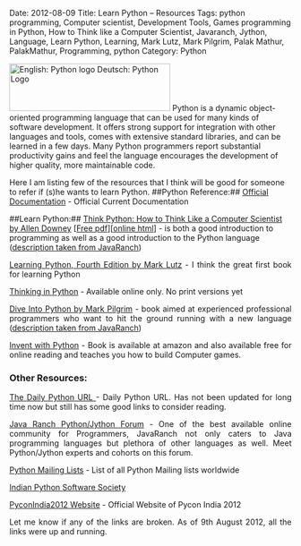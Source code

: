 ﻿Date: 2012-08-09
Title: Learn Python – Resources
Tags: python programming, Computer scientist, Development Tools, Games programming in Python, How to Think like a Computer Scientist, Javaranch, Jython, Language, Learn Python, Learning, Mark Lutz, Mark Pilgrim, Palak Mathur, PalakMathur, Programming, python
Category: Python


<a class="alignleft zemanta-img" href="http://commons.wikipedia.org/wiki/File:Python_logo.svg" target="_blank"><img class="zemanta-img-inserted zemanta-img-configured" title="English: Python logo Deutsch: Python Logo" src="http://upload.wikimedia.org/wikipedia/commons/0/06/Python_logo.svg" alt="English: Python logo Deutsch: Python Logo" width="287" height="85" /></a>
Python is a dynamic object-oriented programming language that can be used for many kinds of software development. It offers strong support for integration with other languages and tools, comes with extensive standard libraries, and can be learned in a few days. Many Python programmers report substantial productivity gains and feel the language encourages the development of higher quality, more maintainable code.

Here I am listing few of the resources that I think will be good for someone to refer if (s)he wants to learn Python.
##Python Reference:##
[Official Documentation](http://www.python.org/doc/current/) - Official Current Documentation

##Learn Python:##
<a href="http://www.greenteapress.com/thinkpython/" target="_blank">Think Python: How to Think Like a Computer Scientist by Allen Downey</a> [<a href="http://www.greenteapress.com/thinkpython/thinkpython.pdf" target="_blank">Free pdf</a>][<a href="http://www.greenteapress.com/thinkpython/html/index.html" target="_blank">online html</a>] - is both a good introduction to programming as well as a good introduction to the Python language (<a href="http://www.coderanch.com/how-to/java/LearnPython" target="_blank">description taken from JavaRanch</a>)</p>
<p style="text-align: justify;"><a href="http://shop.oreilly.com/product/9780596158071.do" target="_blank">Learning Python, Fourth Edition by Mark Lutz</a> - I think the great first book for learning Python</p>
<p style="text-align: justify;"><a href="http://www.mindview.net/Books/TIPython" target="_blank">Thinking in Python</a> - Available online only. No print versions yet</p>
<p style="text-align: justify;"><a href="http://www.diveintopython.net/" target="_blank">Dive Into Python by Mark Pilgrim</a> - book aimed at experienced professional programmers who want to hit the ground running with a new language (<a href="http://www.coderanch.com/how-to/java/LearnPython" target="_blank">description taken from JavaRanch</a>)</p>
<p style="text-align: justify;"><a href="http://inventwithpython.com/" target="_blank">Invent with Python</a> - Book is available at amazon and also available free for online reading and teaches you how to build Computer games.</p>

<h3 style="text-align: justify;"><strong>Other Resources:</strong></h3>
<p style="text-align: justify;"><a href="http://www.pythonware.com/daily/" target="_blank">The Daily Python URL </a> - Daily Python URL. Has not been updated for long time now but still has some good links to consider reading.</p>
<p style="text-align: justify;"><a href="http://www.coderanch.com/forums/f-112/Jython-Python" target="_blank">Java Ranch Python/Jython Forum</a> - One of the best available online community for Programmers, JavaRanch not only caters to Java programming languages but plethora of other languages as well. Meet Python/Jython experts and cohorts on this forum.</p>
<p style="text-align: justify;"><a href="http://mail.python.org/mailman/listinfo" target="_blank">Python Mailing Lists</a> - List of all Python Mailing lists worldwide</p>
<p style="text-align: justify;"><a href="http://ipss.org.in" target="_blank">Indian Python Software Society</a></p>
<p style="text-align: justify;"><a href="http://in.pycon.org/2012/" target="_blank">PyconIndia2012 Website</a> - Official Website of Pycon India 2012</p>
<p style="text-align: justify;">Let me know if any of the links are broken. As of 9th August 2012, all the links were up and running.</p>
